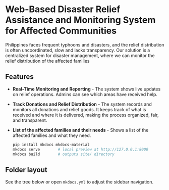 # Web-Based Disaster Relief Assistance and Monitoring System for Affected Communities

Philippines faces frequent typhoons and disasters, and the relief distribution is often uncoordinated, slow and lacks transparency. Our solution is a centralized system for disaster management, where we can monitor the relief distribution of the affected families

## Features
- **Real-Time Monitoring and Reporting** - The system shows live updates on relief operations.
Admins can see which areas have received help.
- **Track Donations and Relief Distribution** - The system records and monitors all donations and relief goods.
It keeps track of what is received and where it is delivered,
making the process organized, fair, and transparent.
- **List of the affected families and their needs** - Shows a list of the affected families and what they need.  

   ```bash
   pip install mkdocs mkdocs-material
   mkdocs serve        # local preview at http://127.0.0.1:8000
   mkdocs build        # outputs site/ directory
   ```

## Folder layout
See the tree below or open `mkdocs.yml` to adjust the sidebar navigation.
